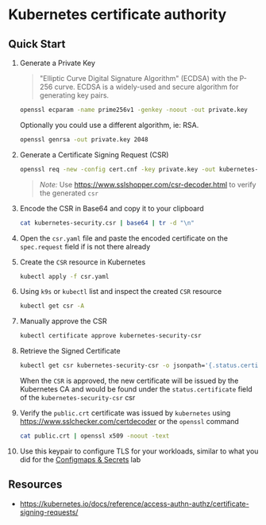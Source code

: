 # Kubernetes certificate authority

## Quick Start

1. Generate a Private Key

    > "Elliptic Curve Digital Signature Algorithm" (ECDSA) with the P-256 curve. ECDSA is a widely-used and secure algorithm for generating key pairs.

    ```bash
    openssl ecparam -name prime256v1 -genkey -noout -out private.key
    ```

    Optionally you could use a different algorithm, ie: RSA.

    ```bash
    openssl genrsa -out private.key 2048
    ```

2. Generate a Certificate Signing Request (CSR)

   ```bash
   openssl req -new -config cert.cnf -key private.key -out kubernetes-security.csr
   ```

   > *Note:* Use <https://www.sslshopper.com/csr-decoder.html> to verify the generated `csr`

3. Encode the CSR in Base64 and copy it to your clipboard

   ```bash
   cat kubernetes-security.csr | base64 | tr -d "\n"
   ```

4. Open the `csr.yaml` file and paste the encoded certificate on the `spec.request` field if is not there already

5. Create the `CSR` resource in Kubernetes

   ```bash
   kubectl apply -f csr.yaml
   ```

6. Using `k9s` or `kubectl` list and inspect the created `CSR` resource

   ```bash
   kubectl get csr -A
   ```

7. Manually approve the CSR

   ```bash
   kubectl certificate approve kubernetes-security-csr
   ```

8. Retrieve the Signed Certificate

   ```bash
   kubectl get csr kubernetes-security-csr -o jsonpath='{.status.certificate}'| base64 -d > public.crt
   ```

   When the `CSR` is approved, the new certificate will be issued by the Kubernetes CA and would be found under the `status.certificate` field of the `kubernetes-security-csr` csr

9. Verify the `public.crt` certificate was issued by `kubernetes` using <https://www.sslchecker.com/certdecoder> or the `openssl` command

   ```bash
   cat public.crt | openssl x509 -noout -text
   ```

10. Use this keypair to configure TLS for your workloads, similar to what you did for the [Configmaps & Secrets](../configmaps-secrets/README.md) lab

## Resources

- <https://kubernetes.io/docs/reference/access-authn-authz/certificate-signing-requests/>
